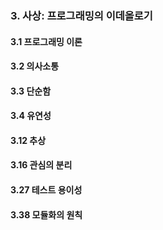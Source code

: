### 3. 사상: 프로그래밍의 이데올로기
#### 3.1 프로그래밍 이론
#### 3.2 의사소통
#### 3.3 단순함
#### 3.4 유연성
#### 3.12 추상
#### 3.16 관심의 분리
#### 3.27 테스트 용이성
#### 3.38 모듈화의 원칙